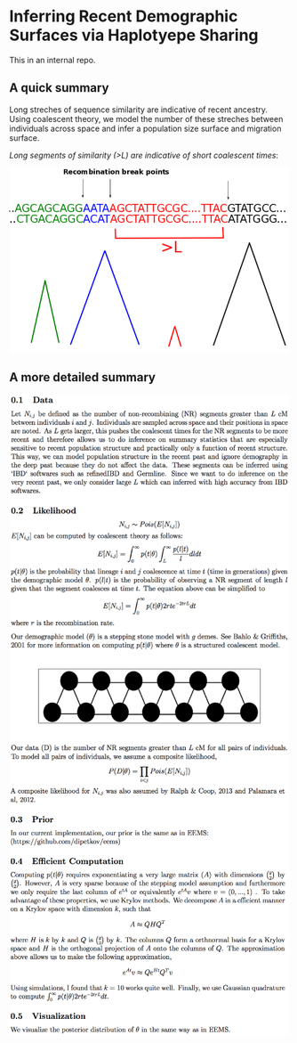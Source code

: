 Inferring Recent Demographic Surfaces via Haplotyepe Sharing
=====================================

This in an internal repo.

## A quick summary

Long streches of sequence similarity are indicative of recent ancestry. Using coalescent theory, we model the number of these streches between individuals across space and infer a population size surface and migration surface.


*Long segments of similarity (>L) are indicative of short coalescent times*:

![seqoutline](repo/seqoutline.png)

## A more detailed summary
![detailedSummary1](repo/detailedSummary1.png)
![detailedSummary2](repo/detailedSummary2.png)
